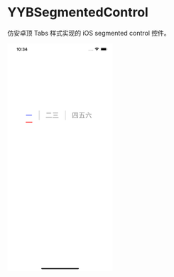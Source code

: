 # YYBSegmentedControl
仿安卓顶 Tabs 样式实现的 iOS segmented control 控件。

<img src="screenshot.png" alt="screenshot" style="zoom:50%;" />
